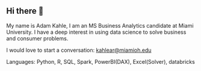 ## Hi there 👋

My name is Adam Kahle, I am an MS Business Analytics candidate at Miami University. 
I have a deep interest in using data science to solve business and consumer problems.

I would love to start a conversation: kahlear@miamioh.edu

Languages: Python, R, SQL, Spark, PowerBI(DAX), Excel(Solver), databricks
